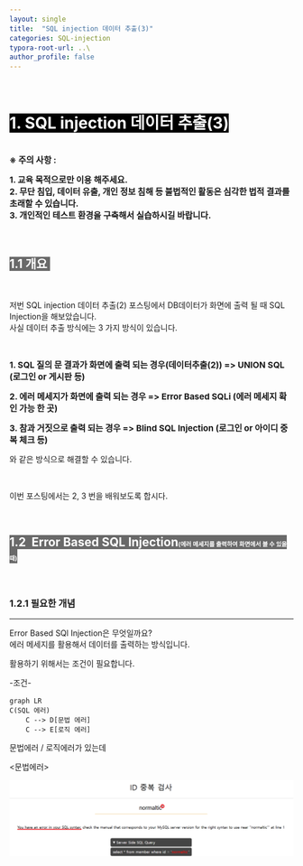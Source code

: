 ```yaml
---
layout: single
title:  "SQL injection 데이터 추출(3)"
categories: SQL-injection
typora-root-url: ..\
author_profile: false
---
```


<br>

# <span style="background:#000000; color:#ffffff">1. SQL injection 데이터 추출(3)</span>

<br><span style='font-weight:bold; font-size:15px'> ※ 주의 사항 :</span>   

<span style='font-weight:bold; font-size:15px'>1. 교육 목적으로만 이용 해주세요.</span><br>
<span style='font-weight:bold; font-size:15px'>2. 무단 침입, 데이터 유출, 개인 정보 침해 등 불법적인 활동은 심각한 법적 결과를 초래할 수 있습니다.</span><br>
<span style='font-weight:bold; font-size:15px'>3.  개인적인 테스트 환경을 구축해서 실습하시길 바랍니다. </span>

<br>

## <span style="background:#696969; color:#ffffff">1.1 개요 </span>

<br>

저번 SQL injection 데이터 추출(2) 포스팅에서 DB데이터가 화면에 출력 될 때 SQL Injection을 해보았습니다.  
사실 데이터 추출 방식에는 3 가지 방식이 있습니다.

<br>

<span style='font-weight:bold; font-size:15px'>1. SQL 질의 문 결과가 화면에 출력 되는 경우(데이터추출(2)) => UNION SQL (로그인 or 게시판 등)</span>

<span style='font-weight:bold; font-size:15px'>2. 에러 메세지가 화면에 출력 되는 경우 => Error Based SQLi (에러 메세지 확인 가능 한 곳)</span>

<span style='font-weight:bold; font-size:15px'>3. 참과 거짓으로 출력 되는 경우 => Blind SQL Injection (로그인 or 아이디 중복 체크 등)</span>

   와 같은 방식으로 해결할 수 있습니다. 

   <br>

   이번 포스팅에서는 2, 3 번을 배워보도록 합시다.

<br>

## <span style="background:#696969; color:#ffffff">1.2  Error Based SQL Injection<span style="font-size:50%">(에러 메세지를 출력하여 화면에서 볼 수 있을때)</span></span>

<br>

### 1.2.1 필요한 개념

***

Error Based SQl Injection은 무엇일까요?  
에러 메세지를 활용해서 데이터를 출력하는 방식입니다.

활용하기 위해서는 조건이 필요합니다.

-조건-

```mermaid
graph LR 
C(SQL 에러)    
    C --> D[문법 에러]    
    C --> E[로직 에러]
```




문법에러 / 로직에러가 있는데 



<문법에러>





![1](/images/2024-05-30-SQLinjection15/1.png)

